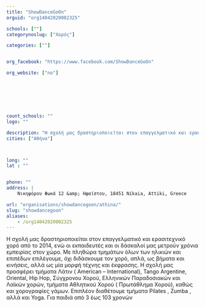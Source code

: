 ```yaml
---
title: "ShowDanceGoOn"
orguid: "org14042020002325"

schools: [""]
categorynoslug: ["Χορός"]

categories: [""]


org_facebook: "https://www.facebook.com/ShowDanceGoOn"

org_website: ["no"]







count_schools: ""
logo: ""

description: "Η σχολή μας δραστηριοποιείται στον επαγγελματικό και ερασιτεχνικό χορό από το 2014, ενώ οι εκπαιδευτές και οι δάσκαλοί μας μετρούν χρόνια εμπειρίας στον χώρο. Με πληθώρα τμημάτων όλων των ηλικιών και επιπέδων επιλέγουμε, όχι διδάσκουμε τον χορό, απλά, ως βήματα και κινήσεις, αλλά ως μία μορφή τέχνης και έκφρασης. Η σχολή μας προσφέρει τμήματα Λάτιν ( American – International), Tango Argentine, Oriental, Hip Hop, Σύγχρονου Χορού, Ελληνικών Παραδοσιακών και Λαϊκών χορών, τμήματα Αθλητικού Χορού ( Πρωτάθλημα Χορού), καθώς και χορογραφίες γάμων. Επιπλέον διαθέτουμε τμήματα Pilates , Zumba , αλλά και Yoga. Για παιδιά από 3 έως 103 χρονών"
cities: ["Αθήνα"]



long: ""
lat : ""


phone: ""
address: |
    Νικηφόρου Φωκά 12 &amp; Ηφαίστου, 18451 Níkaia, Attiki, Greece

url: "organisations/showdancegoon/athina/"
slug: "showdancegoon"
aliases:
    - /org14042020002325
---
```


Η σχολή μας δραστηριοποιείται στον επαγγελματικό και ερασιτεχνικό χορό από το 2014, ενώ οι εκπαιδευτές και οι δάσκαλοί μας μετρούν χρόνια εμπειρίας στον χώρο. Με πληθώρα τμημάτων όλων των ηλικιών και επιπέδων επιλέγουμε, όχι διδάσκουμε τον χορό, απλά, ως βήματα και κινήσεις, αλλά ως μία μορφή τέχνης και έκφρασης. Η σχολή μας προσφέρει τμήματα Λάτιν ( American – International), Tango Argentine, Oriental, Hip Hop, Σύγχρονου Χορού, Ελληνικών Παραδοσιακών και Λαϊκών χορών, τμήματα Αθλητικού Χορού ( Πρωτάθλημα Χορού), καθώς και χορογραφίες γάμων. Επιπλέον διαθέτουμε τμήματα Pilates , Zumba , αλλά και Yoga. Για παιδιά από 3 έως 103 χρονών
